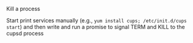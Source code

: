 Kill a process

Start print services manually (e.g., `yum install cups; /etc/init.d/cups
start`) and then write and run a promise to signal TERM and KILL to the
cupsd process
